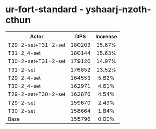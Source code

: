 # ur-fort-standard - yshaarj-nzoth-cthun
| Actor | DPS | Increase |
|---|:---:|:---:|
|T29-2-set+T31-2-set|180203|15.67%|
|T31-2_4-set|180144|15.63%|
|T30-2-set+T31-2-set|179120|14.97%|
|T31-2-set|176852|13.52%|
|T29-2_4-set|164553|5.62%|
|T30-2_4-set|162971|4.61%|
|T29-2-set+T30-2-set|162876|4.54%|
|T29-2-set|159670|2.49%|
|T30-2-set|158664|1.84%|
|Base|155796|0.00%|
